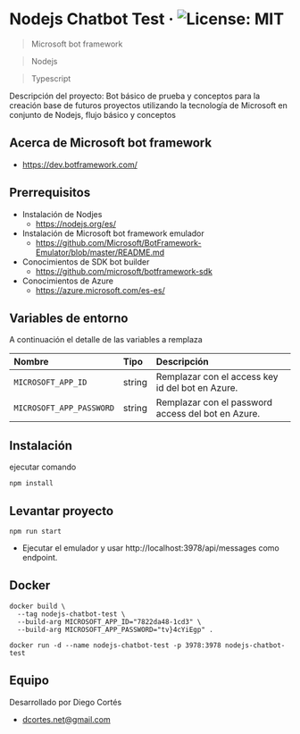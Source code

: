 # Nodejs Chatbot Test &middot; ![License: MIT](https://img.shields.io/badge/License-MIT-yellow.svg)

> Microsoft bot framework

> Nodejs

> Typescript

Descripción del proyecto: Bot básico de prueba y conceptos para la creación base de futuros proyectos utilizando la tecnología de Microsoft en conjunto de Nodejs, flujo básico y conceptos

## Acerca de Microsoft bot framework

* https://dev.botframework.com/

## Prerrequisitos

* Instalación de Nodjes
  * https://nodejs.org/es/
* Instalación de Microsoft bot framework emulador
  * https://github.com/Microsoft/BotFramework-Emulator/blob/master/README.md
* Conocimientos de SDK bot builder
  * https://github.com/microsoft/botframework-sdk
* Conocimientos de Azure
  * https://azure.microsoft.com/es-es/

## Variables de entorno

A continuación el detalle de las variables a remplaza

| Nombre | Tipo | Descripción |
|:--------|:--------|:--------|
|`MICROSOFT_APP_ID` | string | Remplazar con el access key id del bot en Azure. |
|`MICROSOFT_APP_PASSWORD` | string | Remplazar con el password access del bot en Azure. |

## Instalación

ejecutar comando

```
npm install
```

## Levantar proyecto

```
npm run start
```

* Ejecutar el emulador y usar http://localhost:3978/api/messages como endpoint.

## Docker

```
docker build \
  --tag nodejs-chatbot-test \
  --build-arg MICROSOFT_APP_ID="7822da48-1cd3" \
  --build-arg MICROSOFT_APP_PASSWORD="tv}4cYiEgp" .
```

```
docker run -d --name nodejs-chatbot-test -p 3978:3978 nodejs-chatbot-test
```

## Equipo

Desarrollado por Diego Cortés

* dcortes.net@gmail.com

